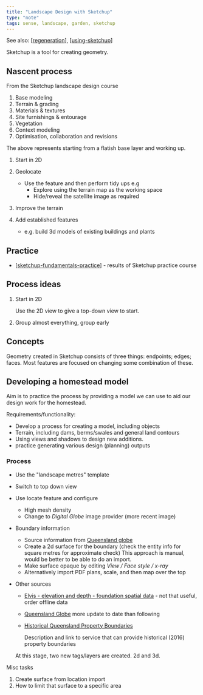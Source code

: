 ```yaml
---
title: "Landscape Design with Sketchup"
type: "note"
tags: sense, landscape, garden, sketchup
---
```


See also: [[regeneration]], [[using-sketchup]]

Sketchup is a tool for creating geometry.

## Nascent process

From the Sketchup landscape design course

1. Base modeling 
2. Terrain & grading 
3. Materials & textures 
4. Site furnishings & entourage 
5. Vegetation 
6. Context modeling
7. Optimisation, collaboration and revisions

The above represents starting from a flatish base layer and working up.

1. Start in 2D
2. Geolocate 
    - Use the feature and then perform tidy ups e.g 
      - Explore using the terrain map as the working space 
      - Hide/reveal the satellite image as required
3. Improve the terrain 
4. Add established features 

    - e.g. build 3d models of existing buildings and plants

## Practice

- [[sketchup-fundamentals-practice]] - results of Sketchup practice course

## Process ideas

1. Start in 2D

    Use the 2D view to give a top-down view to start.

2. Group almost everything, group early

## Concepts

Geometry created in Sketchup consists of three things: endpoints; edges; faces. Most features are focused on changing some combination of these.

## Developing a homestead model

Aim is to practice the process by providing a model we can use to aid our design work for the homestead.

Requirements/functionality:

- Develop a process for creating a model, including objects
- Terrain, including dams, berms/swales and general land contours 
- Using views and shadows to design new additions.
- practice generating various design (planning) outputs

### Process

- Use the "landscape metres" template
- Switch to top down view
- Use locate feature and configure 
  - High mesh density 
  - Change to _Digital Globe_ image provider (more recent image)
- Boundary information 
  - Source information from [Queensland globe](https://qldglobe.information.qld.gov.au/)
  - Create a 2d surface for the boundary (check the entity info for square metres for approximate check)
    This approach is manual, would be better to be able to do an import.
  - Make surface opaque by editing _View / Face style / x-ray_ 
  - Alternatively import PDF plans, scale, and then map over the top
- Other sources
    - [Elvis - elevation and depth - foundation spatial data](https://elevation.fsdf.org.au/) - not that useful, order offline data 
    - [Queensland Globe](https://qldglobe.information.qld.gov.au/) more update to date than following
    - [Historical Queensland Property Boundaries](https://eatlas.org.au/content/qld-dnrm-property-boundaries)

        Description and link to service that can provide historical (2016) property boundaries

  At this stage, two new tags/layers are created. 2d and 3d.


Misc tasks

1. Create surface from location import
2. How to limit that surface to a specific area



[//begin]: # "Autogenerated link references for markdown compatibility"
[regeneration]: regeneration "Bush regeneration"
[using-sketchup]: using-sketchup "Using Sketchup"
[sketchup-fundamentals-practice]: sketchup-fundamentals-practice "Sketchup Fundamentals and Practice"
[//end]: # "Autogenerated link references"